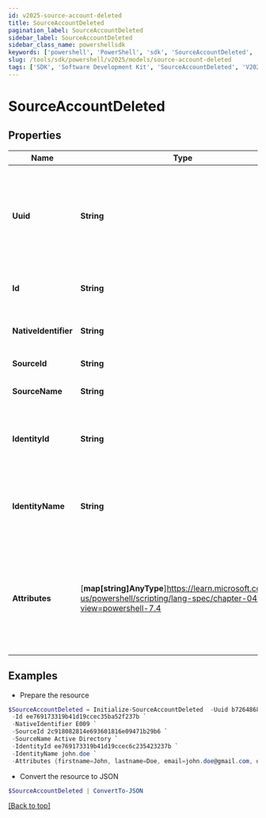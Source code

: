 ```yaml
---
id: v2025-source-account-deleted
title: SourceAccountDeleted
pagination_label: SourceAccountDeleted
sidebar_label: SourceAccountDeleted
sidebar_class_name: powershellsdk
keywords: ['powershell', 'PowerShell', 'sdk', 'SourceAccountDeleted', 'V2025SourceAccountDeleted'] 
slug: /tools/sdk/powershell/v2025/models/source-account-deleted
tags: ['SDK', 'Software Development Kit', 'SourceAccountDeleted', 'V2025SourceAccountDeleted']
---
```



# SourceAccountDeleted

## Properties

Name | Type | Description | Notes
------------ | ------------- | ------------- | -------------
**Uuid** | **String** | Source unique identifier for the identity. UUID is generated by the source system. | [optional] 
**Id** | **String** | SailPoint generated unique identifier. | [required]
**NativeIdentifier** | **String** | Unique ID of the account on the source. | [required]
**SourceId** | **String** | The ID of the source. | [required]
**SourceName** | **String** | The name of the source. | [required]
**IdentityId** | **String** | The ID of the identity that is correlated with this account. | [required]
**IdentityName** | **String** | The name of the identity that is correlated with this account. | [required]
**Attributes** | [**map[string]AnyType**]https://learn.microsoft.com/en-us/powershell/scripting/lang-spec/chapter-04?view=powershell-7.4 | The attributes of the account. The contents of attributes depends on the account schema for the source. | [required]

## Examples

- Prepare the resource
```powershell
$SourceAccountDeleted = Initialize-SourceAccountDeleted  -Uuid b7264868-7201-415f-9118-b581d431c688 `
 -Id ee769173319b41d19ccec35ba52f237b `
 -NativeIdentifier E009 `
 -SourceId 2c918082814e693601816e09471b29b6 `
 -SourceName Active Directory `
 -IdentityId ee769173319b41d19ccec6c235423237b `
 -IdentityName john.doe `
 -Attributes {firstname=John, lastname=Doe, email=john.doe@gmail.com, department=Sales, displayName=John Doe, created=2020-04-27T16:48:33.597Z, employeeNumber=E009, uid=E009, inactive=true, phone=null, identificationNumber=E009}
```

- Convert the resource to JSON
```powershell
$SourceAccountDeleted | ConvertTo-JSON
```


[[Back to top]](#) 

